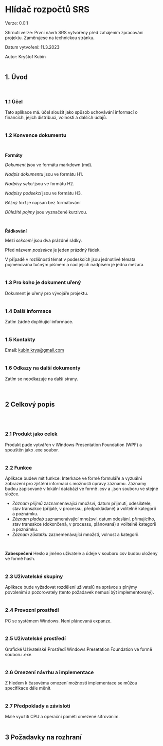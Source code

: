 # Hlídač rozpočtů SRS

Verze: 0.0.1

Shrnutí verze: První návrh SRS vytvořený před zahájením zpracování projektu. Zaměrujese na technickou stránku.

Datum vytvoření: 11.3.2023

Autor: Kryštof Kubín
<br/><br/>

## 1. Úvod

<br/>

### 1.1 Účel

Tato aplikace má. účel sloužit jako spůsob uchovávání informací o financích, jejich distribuci, volnosti a dalších údajů.
<br/><br/>

### 1.2 Konvence dokumentu

<br/>

**Formáty**

_Dokument_ jsou ve formátu markdown (md).

_Nadpis dokumentu_ jsou ve formátu H1.

_Nadpisy sekcí_ jsou ve formátu H2.

_Nadpisy podsekcí_ jsou ve formátu H3.

_Běžný text_ je napsán bez formátování

_Důležité pojmy_ jsou vyznačené kurzivou.

<br/>

**Řádkování**

Mezi _sekcemi_ jsou dva prázdné rádky.

Před názvem _podsekce_ je jeden prázdný řádek.

V případě v rozlišnosti témat v podeskcích jsou jednotlivé témata pojmenována tučným píšmem a nad jejich nadpisem je jedna mezara.
<br/><br/>

### 1.3 Pro koho je dokument uřený

Dokument je uřený pro vývojáře projektu.
<br/><br/>

### 1.4 Další informace

Zatím žádné doplňující informace.
<br/><br/>

### 1.5 Kontakty

Email: kubin.krys@gmail.com
<br/><br/>

### 1.6 Odkazy na další dokumenty

Zatím se neodkazuje na další strany.
<br/><br/><br/>

## 2 Celkový popis

<br/><br/>

### 2.1 Produkt jako celek

Produkt pude vytvářen v Windows Presentation Foundation (WPF) a spouštěn jako .exe soubor.
<br/><br/>

### 2.2 Funkce

Aplikace budew mít funkce:
Interkace ve formě formuláře a vyzuální zobrazení pro zjištění informací s možností úpravy záznamu.
Záznamy budou zapisované v lokální databázi ve formě .csv a .json souboru ve stejné složce.

- _Záznam příjmů_ zaznamenávající množsví, datum přijmutí, odesilatele, stav transakce (přijaté, v processu, předpokládané) a volitelně kategorii a poznámku.
- _Záznam pladeb_ zaznamenávající množsví, datum odeslání, přímajícího, stav transakce (dokončená, v processu, plánovaná) a volitelně kategorii a poznámku.
- _Záznam zůstatku_ zaznemenávající množstí, volnost a kategorii.

<br/>

**Zabespečení**
Heslo a jméno uživatele a údeje v souboru csv budou uloženy ve formě hash.
<br/><br/>

### 2.3 Uživatelské skupiny

Aplikace bude vyžadovat rozdělení uživatelů na správce s plnýmy povoleními a pozorovately (tento požadavek nemusí být implementovaný).
<br/><br/>

### 2.4 Provozní prostředí

PC se systémem Windows. Není plánovaná expanze.
<br/><br/>

### 2.5 Uživatelské prostředí

Grafické Uživatelské Prostředí Windows Presetation Foundation ve formě souboru .exe.
<br/><br/>

### 2.6 Omezení návrhu a implementace

Z hledem k časovému omezení možnosti implementace se můžou specifikace dále měnit.
<br/><br/>

### 2.7 Předpoklady a závisloti

Malé využití CPU a operační paměti omezené šifrováním.
<br/><br/>

## 3 Požadavky na rozhraní

